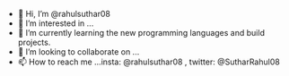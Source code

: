 - 👋 Hi, I’m @rahulsuthar08
- 👀 I’m interested in ...
- 🌱 I’m currently learning the new programming languages and build projects.
- 💞️ I’m looking to collaborate on ...
- 📫 How to reach me ...insta: @rahulsuthar08 , twitter: @SutharRahul08 

<!---
rahulsuthar08/rahulsuthar08 is a ✨ special ✨ repository because its `README.md` (this file) appears on your GitHub profile.
You can click the Preview link to take a look at your changes.
--->
